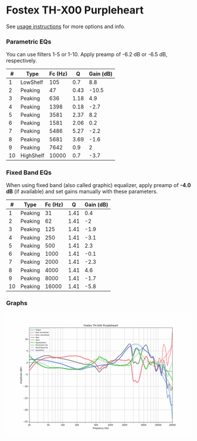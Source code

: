 # Fostex TH-X00 Purpleheart
See [usage instructions](https://github.com/jaakkopasanen/AutoEq#usage) for more options and info.

### Parametric EQs
You can use filters 1-5 or 1-10. Apply preamp of -6.2 dB or -6.5 dB, respectively.

|   # | Type      |   Fc (Hz) |    Q |   Gain (dB) |
|-----|-----------|-----------|------|-------------|
|   1 | LowShelf  |       105 | 0.7  |         8.8 |
|   2 | Peaking   |        47 | 0.43 |       -10.5 |
|   3 | Peaking   |       636 | 1.18 |         4.9 |
|   4 | Peaking   |      1398 | 0.18 |        -2.7 |
|   5 | Peaking   |      3581 | 2.37 |         8.2 |
|   6 | Peaking   |      1581 | 2.06 |         0.2 |
|   7 | Peaking   |      5486 | 5.27 |        -2.2 |
|   8 | Peaking   |      5681 | 3.69 |        -1.6 |
|   9 | Peaking   |      7642 | 0.9  |         2   |
|  10 | HighShelf |     10000 | 0.7  |        -3.7 |

### Fixed Band EQs
When using fixed band (also called graphic) equalizer, apply preamp of **-4.0 dB** (if available) and set gains manually with these parameters.

|   # | Type    |   Fc (Hz) |    Q |   Gain (dB) |
|-----|---------|-----------|------|-------------|
|   1 | Peaking |        31 | 1.41 |         0.4 |
|   2 | Peaking |        62 | 1.41 |        -2   |
|   3 | Peaking |       125 | 1.41 |        -1.9 |
|   4 | Peaking |       250 | 1.41 |        -3.1 |
|   5 | Peaking |       500 | 1.41 |         2.3 |
|   6 | Peaking |      1000 | 1.41 |        -0.1 |
|   7 | Peaking |      2000 | 1.41 |        -2.3 |
|   8 | Peaking |      4000 | 1.41 |         4.6 |
|   9 | Peaking |      8000 | 1.41 |        -1.7 |
|  10 | Peaking |     16000 | 1.41 |        -5.8 |

### Graphs
![](./Fostex%20TH-X00%20Purpleheart.png)
